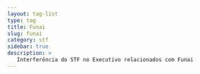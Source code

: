 ```yaml
---
layout: tag-list
type: tag
title: Funai
slug: funai
category: stf
sidebar: true
description: >
   Interferência do STF no Executivo relacionados com Funai
---
```


